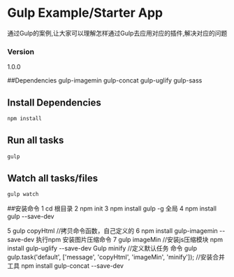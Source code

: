 # Gulp Example/Starter App

通过Gulp的案例,让大家可以理解怎样通过Gulp去应用对应的插件,解决对应的问题

### Version
1.0.0

##Dependencies
gulp-imagemin
gulp-concat
gulp-uglify
gulp-sass

## Install Dependencies
```bash
npm install
```

## Run all tasks
```bash
gulp
```

## Watch all tasks/files
```bash
gulp watch
```


##安装命令
1 cd 根目录 2 npm init 3 npm install gulp -g 全局 4 npm install gulp --save-dev

5 gulp copyHtml //拷贝命令函数，自己定义的
6 npm install gulp-imagemin --save-dev  执行npm 安装图片压缩命令
7 gulp imageMin
//安装js压缩模块
npm install gulp-uglify --save-dev
Gulp minify
//定义默认任务 命令 gulp
gulp.task('default', ['message', 'copyHtml', 'imageMin', 'minify']);
//安装合并工具
npm install gulp-concat --save-dev
